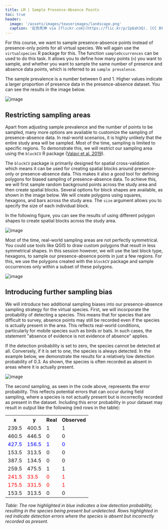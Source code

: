```yaml
---
title: LM | Sample Presence-Absence Points
toc: true
header:
  image: '/assets/images/teaserimages/landscape.png'
  caption: '紅色死神 via [flickr.com](https://flic.kr/p/2p6ah3Q). [CC BY-NC-SA 2.0](https://creativecommons.org/licenses/by-nc-sa/2.0/). Image cropped.'
---
```


For this course, we want to sample presence-absence points instead of presence-only points for all virtual species. We will again use the `virtualspecies` R package for this. The function `sampleOccurrences` can be used to do this task. It allows you to define how many points (`n`) you want to sample, and whether you want to sample the same number of presence and absence data points, which is referred to as `sample prevalence`. 


<script src="https://gist.github.com/uilehre/cfc5b99272f681e56dd34ed72fdfc06b.js"></script>

The sample prevalence is a number between 0 and 1. Higher values indicate a larger proportion of presence data in the presence-absence dataset. You can see the results in the image below.


![image](../assets/images/unit02/pa_sampling1.png)

## Restricting sampling areas

Apart from adjusting sample prevalence and the number of points to be sampled, many more options are available to customize the sampling of presence-absence data. In real-world scenarios, it is highly unlikely that the entire study area will be sampled. Most of the time, sampling is limited to specific regions. To demonstrate this, we will restrict our sampling area using the `blockCV` R package ([Valavi et al. 2019](https://doi.org/10.1111/2041-210X.13107)). 

The `blockCV` package is primarily designed for spatial cross-validation which means it can be used for creating spatial blocks around presence-only or presence-absence data. This makes it also a good tool for defining polygons for biased sampling of presence-absence data. To achieve this, we will first sample random background points across the study area and then create spatial blocks. Several options for block shapes are available, as shown in the image below. We will create polygons using squares, hexagons, and bars across the study area. The `size` argument allows you to specify the size of each individual block.

<script src="https://gist.github.com/uilehre/744869b31ab439b84f7e27cd7d5a00b0.js"></script>

In the following figure, you can see the results of using different polygon shapes to create spatial blocks across the study area.


![image](../assets/images/unit02/samplingPolygons.png)

Most of the time, real-world sampling areas are not perfectly symmetrical. You could use tools like QGIS to draw custom polygons that result in less symmetrical shapes. In this session however, we will use the last block type, hexagons, to sample our presence-absence points in just a few regions. For this, we use the polygons created with the `blockCV` package and sample occurrences only within a subset of these polygons.

![image](../assets/images/unit02/samplingBias.png)


## Introducing further sampling bias

We will introduce two additional sampling biases into our presence-absence sampling strategy for the virtual species. First, we will incorporate the probability of detecting a species. This means that for species that are difficult to survey, absence points may still be recorded even if the species is actually present in the area. This reflects real-world conditions, particularly for mobile species such as birds or bats. In such cases, the statement "absence of evidence is not evidence of absence" applies.

<script src="https://gist.github.com/uilehre/9d1321b6291ac2810e4185ada6e50fef.js"></script>


If the detection probability is set to zero, the species cannot be detected at all. Conversely, if it is set to one, the species is always detected. In the example below, we demonstrate the results for a relatively low detection probability of 0.3. As shown, the species is often recorded as absent in areas where it is actually present.


![image](../assets/images/unit02/detectionProbability.png)

The second sampling, as seen in the code above, represents the error probability. This reflects potential errors that can occur during field sampling, where a species is not actually present but is incorrectly recorded as present in the dataset. Including this error probability in your dataset may result in output like the following (red rows in the table):

<table>
  <tr>
    <th>x</th>
    <th>y</th>
    <th>Real</th>
    <th>Observed</th>
  </tr>
  <tr>
    <td>239.5</td>
    <td>400.5</td>
    <td>1</td>
    <td>1</td>
  </tr>
  <tr>
    <td>460.5</td>
    <td>446.5</td>
    <td>0</td>
    <td>0</td>
  </tr>
  <tr style="color: blue;">
    <td>427.5</td>
    <td>156.5</td>
    <td>1</td>
    <td>0</td>
  </tr>
  <tr>
    <td>153.5</td>
    <td>313.5</td>
    <td>0</td>
    <td>0</td>
  </tr>
  <tr>
    <td>387.5</td>
    <td>134.5</td>
    <td>0</td>
    <td>0</td>
  </tr>
  <tr>
    <td>259.5</td>
    <td>475.5</td>
    <td>1</td>
    <td>1</td>
  </tr>
  <tr style="color: red;">
    <td>241.5</td>
    <td>33.5</td>
    <td>0</td>
    <td>1</td>
  </tr>
  <tr style="color: red;">
    <td>175.5</td>
    <td>331.5</td>
    <td>0</td>
    <td>1</td>
  </tr>
  <tr>
    <td>153.5</td>
    <td>313.5</td>
    <td>0</td>
    <td>0</td>
  </tr>
</table>

*Table: The row highlighted in blue indicates a low detection probability, resulting in the species being present but undetected. Rows highlighted in red indicate detection errors where the species is absent but incorrectly recorded as present.* 
